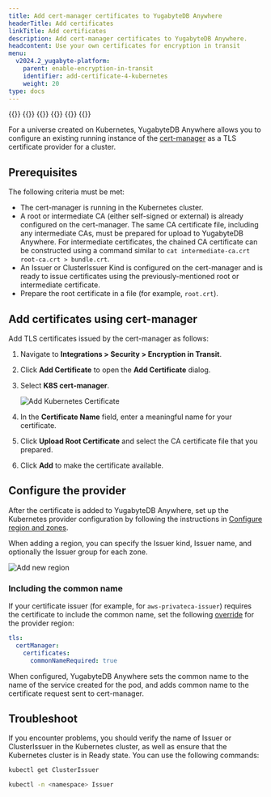 ```yaml
---
title: Add cert-manager certificates to YugabyteDB Anywhere
headerTitle: Add certificates
linkTitle: Add certificates
description: Add cert-manager certificates to YugabyteDB Anywhere.
headcontent: Use your own certificates for encryption in transit
menu:
  v2024.2_yugabyte-platform:
    parent: enable-encryption-in-transit
    identifier: add-certificate-4-kubernetes
    weight: 20
type: docs
---
```


{{<tabs>}}
{{<tabitem href="../add-certificate-self/" text="Self-Signed" >}}
{{<tabitem href="../add-certificate-ca/" text="CA-Signed" >}}
{{<tabitem href="../add-certificate-hashicorp/" text="Hashicorp Vault" >}}
{{<tabitem href="../add-certificate-kubernetes/" text="Kubernetes cert-manager" active="true" >}}
{{</tabs>}}

For a universe created on Kubernetes, YugabyteDB Anywhere allows you to configure an existing running instance of the [cert-manager](https://cert-manager.io/) as a TLS certificate provider for a cluster.

## Prerequisites

The following criteria must be met:

- The cert-manager is running in the Kubernetes cluster.
- A root or intermediate CA (either self-signed or external) is already configured on the cert-manager. The same CA certificate file, including any intermediate CAs, must be prepared for upload to YugabyteDB Anywhere. For intermediate certificates, the chained CA certificate can be constructed using a command similar to `cat intermediate-ca.crt root-ca.crt > bundle.crt`.
- An Issuer or ClusterIssuer Kind is configured on the cert-manager and is ready to issue certificates using the previously-mentioned root or intermediate certificate.
- Prepare the root certificate in a file (for example, `root.crt`).

## Add certificates using cert-manager

Add TLS certificates issued by the cert-manager as follows:

1. Navigate to **Integrations > Security > Encryption in Transit**.

1. Click **Add Certificate** to open the **Add Certificate** dialog.

1. Select **K8S cert-manager**.

    ![Add Kubernetes Certificate](/images/yp/encryption-in-transit/add-k8s-cert.png)

1. In the **Certificate Name** field, enter a meaningful name for your certificate.

1. Click **Upload Root Certificate** and select the CA certificate file that you prepared.

1. Click **Add** to make the certificate available.

## Configure the provider

After the certificate is added to YugabyteDB Anywhere, set up the Kubernetes provider configuration by following the instructions in [Configure region and zones](../../../configure-yugabyte-platform/kubernetes/#configure-region-and-zones).

When adding a region, you can specify the Issuer kind, Issuer name, and optionally the Issuer group for each zone.

![Add new region](/images/yp/security/kubernetes-cert-manager-add-region-2024-2-2.png)

### Including the common name

If your certificate issuer (for example, for `aws-privateca-issuer`) requires the certificate to include the common name, set the following [override](../../../create-deployments/create-universe-multi-zone-kubernetes/#helm-overrides) for the provider region:

```yml
tls:
  certManager:
    certificates:
      commonNameRequired: true
```

When configured, YugabyteDB Anywhere sets the common name to the name of the service created for the pod, and adds common name to the certificate request sent to cert-manager.

## Troubleshoot

If you encounter problems, you should verify the name of Issuer or ClusterIssuer in the Kubernetes cluster, as well as ensure that the Kubernetes cluster is in Ready state. You can use the following commands:

```sh
kubectl get ClusterIssuer
```

```sh
kubectl -n <namespace> Issuer
```
